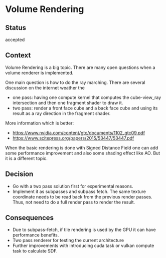 # Volume Rendering

## Status

accepted

## Context

Volume Rendering is a big topic. There are many open questions when a volume renderer is implemented.

One main question is how to do the ray marching.
There are several discussion on the internet weather the
 - one pass: having one compute kernel that computes the cube-view_ray intersection and then one fragment shader to draw it.
 - two pass: render a front face cube and a back face cube and using its result as a ray direction in the fragment shader.

More information which is better:
 - https://www.nvidia.com/content/gtc/documents/1102_gtc09.pdf
 - https://www.scitepress.org/papers/2015/53447/53447.pdf

 When the basic rendering is done with Signed Distance Field one can add some performance improvement and also some shading effect like AO. But it is a different topic.

## Decision

- Go with a two pass solution first for experimental reasons. 
- Implement it as subpasses and subpass fetch. The same texture coordinate needs to be read back from the previous render passes. Thus, not need to do a full render pass to render the result. 

## Consequences

- Due to subpass-fetch, if tile rendering is used by the GPU it can have performance benefits.
- Two pass renderer for testing the current architecture
- Further improvements with introducing cuda task or vulkan compute task to calculate SDF.